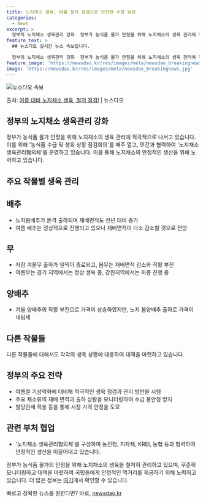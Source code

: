 ```yaml
---
title: 노지채소 생육, 여름 철저 점검으로 안전한 수확 보장
categories:
  - News
excerpt: >
  정부의 노지채소 생육관리 강화  정부가 농식품 물가 안정을 위해 노지채소의 생육 관리에 적극 나섭니다. 이를…
feature_text: >
  ## 뉴스다오 실시간 뉴스 속보입니다.

  정부의 노지채소 생육관리 강화  정부가 농식품 물가 안정을 위해 노지채소의 생육 관리에 적극 나섭니다. 이를…
feature_image: 'https://newsdao.kr/res/images/meta/newsdao_breakingnews.jpg'
image: 'https://newsdao.kr/res/images/meta/newsdao_breakingnews.jpg'
---
```


![뉴스다오 속보](https://newsdao.kr/res/images/meta/newsdao_breakingnews.jpg)

<p>출처: <a href="https://newsdao.kr/4195" rel="dofollow">여름 대비 노지채소 생육, 철저 점검!</a> | 뉴스다오</p>

## 정부의 노지채소 생육관리 강화

정부가 농식품 물가 안정을 위해 노지채소의 생육 관리에 적극적으로 나서고 있습니다. 이를 위해 '농식품 수급 및 생육 상황 점검회의'를 매주 열고, 민간과 협력하여 '노지채소 생육관리협의체'를 운영하고 있습니다. 이를 통해 노지채소의 안정적인 생산을 위해 노력하고 있습니다.

## 주요 작물별 생육 관리

## 배추
- 노지봄배추가 본격 출하되며 재배면적도 전년 대비 증가
- 여름 배추는 정상적으로 진행되고 있으나 재배면적이 다소 감소할 것으로 전망

## 무
- 저장 겨울무 출하가 일찍이 종료되고, 봄무는 재배면적 감소와 작황 부진
- 여름무는 경기 지역에서는 정상 생육 중, 강원지역에서는 파종 진행 중

## 양배추
- 겨울 양배추의 작황 부진으로 가격이 상승하였지만, 노지 봄양배추 출하로 가격이 내림세

## 다른 작물들
다른 작물들에 대해서도 각각의 생육 상황에 대응하여 대책을 마련하고 있습니다.

## 정부의 주요 전략

- 여름철 기상악화에 대비해 적극적인 생육 점검과 관리 방안을 시행
- 주요 채소류의 재배 면적과 출하 상황을 모니터링하여 수급 불안정 방지
- 할당관세 적용 등을 통해 시장 가격 안정을 도모

## 관련 부처 협업

- '노지채소 생육관리협의체'를 구성하여 농진청, 지자체, KREI, 농협 등과 협력하여 안정적인 생산을 이끌어내고 있습니다.

정부가 농식품 물가의 안정을 위해 노지채소의 생육을 철저히 관리하고 있으며, 꾸준히 모니터링하고 대책을 마련하여 국민들에게 안정적인 먹거리를 제공하기 위해 노력하고 있습니다. 더 많은 정보는 [여기](https://newsdao.kr/4195)에서 확인할 수 있습니다. 

빠르고 정확한 뉴스를 원한다면? 바로, <a href="https://newsdao.kr" rel="dofollow">newsdao.kr</a>


